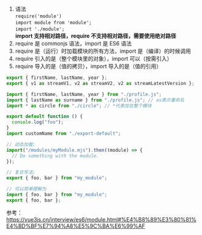 1. 语法  
   `require('module')`  
   `import module from 'module';`  
   `import './module';`  
   **import 支持相对路径，require 不支持相对路径，需要使用绝对路径**
2. require 是 commonjs 语法，import 是 ES6 语法
3. require 是（运行）时加载模块的所有方法，import 是（编译）的时候调用
4. require 引入的是（整个模块里的对象），import 可以（按需引入）
5. require 导入的是（值的拷贝），import 导入的是（值的引用）

```javascript
export { firstName, lastName, year };
export { v1 as streamV1, v2 as streamV2, v2 as streamLatestVersion };

import { firstName, lastName, year } from "./profile.js";
import { lastName as surname } from "./profile.js"; // as表示重命名
import * as circle from "./circle"; // *代表加在整个模块

export default function () {
  console.log("foo");
}
import customName from "./export-default";

// 动态加载;
import("/modules/myModule.mjs").then((module) => {
  // Do something with the module.
});

// 复合写法;
export { foo, bar } from "my_module";

// 可以简单理解为
import { foo, bar } from "my_module";
export { foo, bar };
```

参考：https://vue3js.cn/interview/es6/module.html#%E4%B8%89%E3%80%81%E4%BD%BF%E7%94%A8%E5%9C%BA%E6%99%AF

